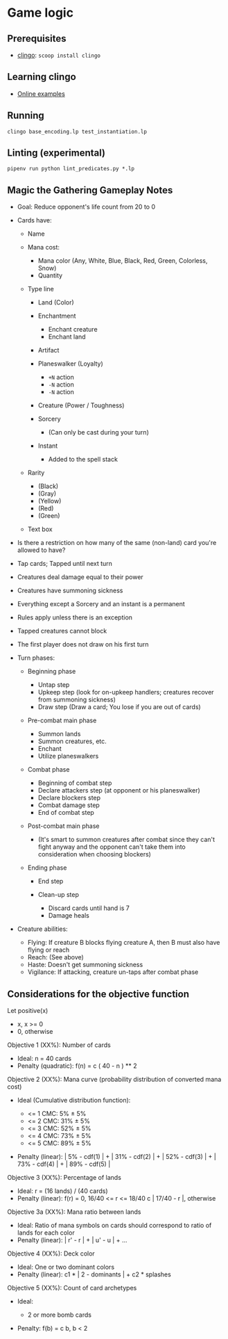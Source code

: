[clingo]: https://potassco.org/clingo/

# Game logic

## Prerequisites

- [clingo]: `scoop install clingo`

## Learning clingo

- [Online examples](https://potassco.org/clingo/run/)

## Running

```shell
clingo base_encoding.lp test_instantiation.lp
```

## Linting (experimental)

```shell
pipenv run python lint_predicates.py *.lp
```

## Magic the Gathering Gameplay Notes

- Goal: Reduce opponent's life count from 20 to 0
- Cards have:

  - Name
  - Mana cost:

    - Mana color (Any, White, Blue, Black, Red, Green, Colorless, Snow)
    - Quantity

  - Type line

    - Land (Color)
    - Enchantment

      - Enchant creature
      - Enchant land

    - Artifact
    - Planeswalker (Loyalty)

      - `+N` action
      - `-N` action
      - `-N` action

    - Creature (Power / Toughness)
    - Sorcery

      - (Can only be cast during your turn)

    - Instant

      - Added to the spell stack

  - Rarity

    - (Black)
    - (Gray)
    - (Yellow)
    - (Red)
    - (Green)

  - Text box

- Is there a restriction on how many of the same (non-land) card you're allowed to have?
- Tap cards; Tapped until next turn
- Creatures deal damage equal to their power
- Creatures have summoning sickness
- Everything except a Sorcery and an instant is a permanent
- Rules apply unless there is an exception
- Tapped creatures cannot block
- The first player does not draw on his first turn

- Turn phases:

  - Beginning phase

    - Untap step
    - Upkeep step (look for on-upkeep handlers; creatures recover from summoning sickness)
    - Draw step (Draw a card; You lose if you are out of cards)

  - Pre-combat main phase

    - Summon lands
    - Summon creatures, etc.
    - Enchant
    - Utilize planeswalkers

  - Combat phase

    - Beginning of combat step
    - Declare attackers step (at opponent or his planeswalker)
    - Declare blockers step
    - Combat damage step
    - End of combat step

  - Post-combat main phase

    - (It's smart to summon creatures after combat since they can't fight anyway
      and the opponent can't take them into consideration when choosing blockers)

  - Ending phase

    - End step
    - Clean-up step

      - Discard cards until hand is 7
      - Damage heals

- Creature abilities:

  - Flying: If creature B blocks flying creature A, then B must also have flying or reach
  - Reach: (See above)
  - Haste: Doesn't get summoning sickness
  - Vigilance: If attacking, creature un-taps after combat phase

## Considerations for the objective function

Let positive(x)
  - x, x >= 0
  - 0, otherwise

Objective 1 (XX%): Number of cards

- Ideal: n = 40 cards
- Penalty (quadratic): f(n) = c ( 40 - n ) ** 2

Objective 2 (XX%): Mana curve (probability distribution of converted mana cost)

- Ideal (Cumulative distribution function):

  - <= 1 CMC: 5% ± 5%
  - <= 2 CMC: 31% ± 5%
  - <= 3 CMC: 52% ± 5%
  - <= 4 CMC: 73% ± 5%
  - <= 5 CMC: 89% ± 5%

- Penalty (linear): | 5% - cdf(1) | + | 31% - cdf(2) | + | 52% - cdf(3) | + | 73% - cdf(4) | + | 89% - cdf(5) |

Objective 3 (XX%): Percentage of lands

- Ideal: r = (16 lands) / (40 cards)
- Penalty (linear): f(r) = 0, 16/40 <= r <= 18/40
  c | 17/40 - r |, otherwise

Objective 3a (XX%): Mana ratio between lands

- Ideal: Ratio of mana symbols on cards should correspond to ratio of lands for each color
- Penalty (linear): | r' - r | + | u' - u | + ...

Objective 4 (XX%): Deck color

- Ideal: One or two dominant colors
- Penalty (linear): c1 * | 2 - dominants | + c2 * splashes

Objective 5 (XX%): Count of card archetypes

- Ideal:

  - 2 or more bomb cards

- Penalty: f(b) = c b, b < 2
